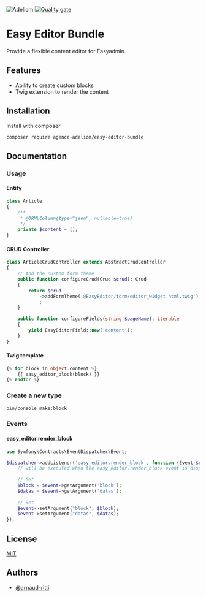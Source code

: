 
![Adeliom](https://adeliom.com/public/uploads/2017/09/Adeliom_logo.png)
[![Quality gate](https://sonarcloud.io/api/project_badges/quality_gate?project=agence-adeliom_easy-editor-bundle)](https://sonarcloud.io/dashboard?id=agence-adeliom_easy-editor-bundle)

# Easy Editor Bundle

Provide a flexible content editor for Easyadmin.


## Features

- Ability to create custom blocks
- Twig extension to render the content


## Installation

Install with composer

```bash
composer require agence-adeliom/easy-editor-bundle
```

## Documentation

### Usage

#### Entity

```php
class Article
{
    /**
     * @ORM\Column(type="json", nullable=true)
     */
    private $content = [];
}
```

#### CRUD Controller
```php
class ArticleCrudController extends AbstractCrudController
{
    // Add the custom form theme
    public function configureCrud(Crud $crud): Crud
    {
        return $crud
            ->addFormTheme('@EasyEditor/form/editor_widget.html.twig')
            ;
    }

    public function configureFields(string $pageName): iterable
    {
        yield EasyEditorField::new('content');
    }
}
```

#### Twig template
```php
{% for block in object.content %}
    {{ easy_editor_block(block) }}
{% endfor %}
```

### Create a new type

```bash
bin/console make:block
```

### Events

#### easy_editor.render_block
```php
use Symfony\Contracts\EventDispatcher\Event;

$dispatcher->addListener('easy_editor.render_block', function (Event $event) {
    // will be executed when the easy_editor.render_block event is dispatched
    
    // Get
    $block = $event->getArgument('block');
    $datas = $event->getArgument('datas');
    
    // Set
    $event->setArgument("block", $block);
    $event->setArgument("datas", $datas);
});
```

## License

[MIT](https://choosealicense.com/licenses/mit/)


## Authors

- [@arnaud-ritti](https://github.com/arnaud-ritti)

  
